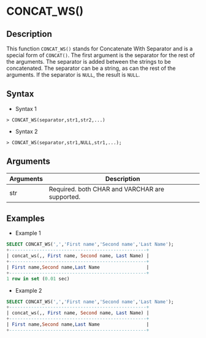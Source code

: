 # **CONCAT_WS()**

## **Description**

This function ``CONCAT_WS()`` stands for Concatenate With Separator and is a special form of ``CONCAT()``. The first argument is the separator for the rest of the arguments. The separator is added between the strings to be concatenated. The separator can be a string, as can the rest of the arguments. If the separator is ``NULL``, the result is ``NULL``.

## **Syntax**

- Syntax 1

```
> CONCAT_WS(separator,str1,str2,...)
```

- Syntax 2

```
> CONCAT_WS(separator,str1,NULL,str1,...);
```

## **Arguments**

|  Arguments   | Description  |
|  ----  | ----  |
| str | Required. both CHAR and VARCHAR are supported. |

## **Examples**

- Example 1

```SQL
SELECT CONCAT_WS(',','First name','Second name','Last Name');
+--------------------------------------------------+
| concat_ws(,, First name, Second name, Last Name) |
+--------------------------------------------------+
| First name,Second name,Last Name                 |
+--------------------------------------------------+
1 row in set (0.01 sec)
```

- Example 2

```SQL
SELECT CONCAT_WS(',','First name','Second name','Last Name');
+--------------------------------------------------+
| concat_ws(,, First name, Second name, Last Name) |
+--------------------------------------------------+
| First name,Second name,Last Name                 |
+--------------------------------------------------+
```
